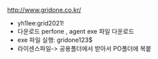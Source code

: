 http://www.gridone.co.kr/ 
- yh1lee:grid2021!
- 다운로드 perfone , agent exe 파일 다운로드
- exe 파일 실행: gridone123$
- 라이센스파일-> 공용폴더에서 받아서 PO폴더에 복붙
